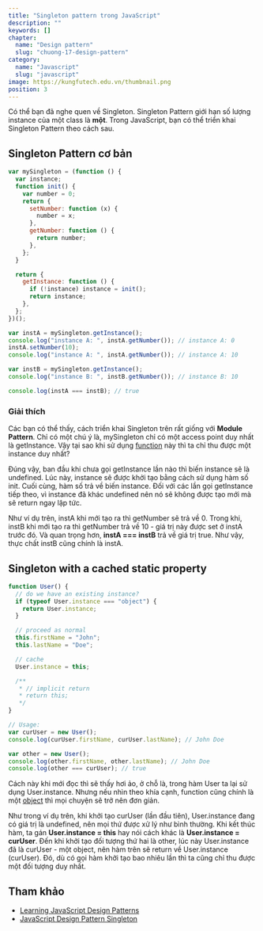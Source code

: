 ```yaml
---
title: "Singleton pattern trong JavaScript"
description: ""
keywords: []
chapter:
  name: "Design pattern"
  slug: "chuong-17-design-pattern"
category:
  name: "Javascript"
  slug: "javascript"
image: https://kungfutech.edu.vn/thumbnail.png
position: 3
---
```


Có thể bạn đã nghe quen về Singleton. Singleton Pattern giới hạn số lượng instance của một class là **một**. Trong JavaScript, bạn có thể triển khai Singleton Pattern theo cách sau.

## Singleton Pattern cơ bản

```js
var mySingleton = (function () {
  var instance;
  function init() {
    var number = 0;
    return {
      setNumber: function (x) {
        number = x;
      },
      getNumber: function () {
        return number;
      },
    };
  }

  return {
    getInstance: function () {
      if (!instance) instance = init();
      return instance;
    },
  };
})();

var instA = mySingleton.getInstance();
console.log("instance A: ", instA.getNumber()); // instance A: 0
instA.setNumber(10);
console.log("instance A: ", instA.getNumber()); // instance A: 10

var instB = mySingleton.getInstance();
console.log("instance B: ", instB.getNumber()); // instance B: 10

console.log(instA === instB); // true
```

### Giải thích

Các bạn có thể thấy, cách triển khai Singleton trên rất giống với **Module Pattern**. Chỉ có một chú ý là, mySingleton chỉ có một access point duy nhất là getInstance. Vậy tại sao khi sử dụng [function](/bai-viet/javascript/ham-trong-javascript) này thì ta chỉ thu được một instance duy nhất?

Đúng vậy, ban đầu khi chưa gọi getInstance lần nào thì biến instance sẽ là undefined. Lúc này, instance sẽ được khởi tạo bằng cách sử dụng hàm số init. Cuối cùng, hàm số trả về biến instance. Đối với các lần gọi getInstance tiếp theo, vì instance đã khác undefined nên nó sẽ không được tạo mới mà sẽ return ngay lập tức.

Như ví dụ trên, instA khi mới tạo ra thì getNumber sẽ trả về 0. Trong khi, instB khi mới tạo ra thì getNumber trả về 10 - giá trị này được set ở instA trước đó. Và quan trọng hơn, **instA === instB** trả về giá trị true. Như vậy, thực chất instB cũng chính là instA.

## Singleton with a cached static property

```js
function User() {
  // do we have an existing instance?
  if (typeof User.instance === "object") {
    return User.instance;
  }

  // proceed as normal
  this.firstName = "John";
  this.lastName = "Doe";

  // cache
  User.instance = this;

  /**
   * // implicit return
   * return this;
   */
}

// Usage:
var curUser = new User();
console.log(curUser.firstName, curUser.lastName); // John Doe

var other = new User();
console.log(other.firstName, other.lastName); // John Doe
console.log(other === curUser); // true
```

Cách này khi mới đọc thì sẽ thấy hơi ảo, ở chỗ là, trong hàm User ta lại sử dụng User.instance. Nhưng nếu nhìn theo khía cạnh, function cũng chính là một [object](/bai-viet/javascript/object-la-gi-object-trong-javascript) thì mọi chuyện sẽ trở nên đơn giản.

Như trong ví dụ trên, khi khởi tạo curUser (lần đầu tiên), User.instance đang có giá trị là undefined, nên mọi thứ được xử lý như bình thường. Khi kết thúc hàm, ta gán **User.instance = this** hay nói cách khác là **User.instance = curUser**. Đến khi khởi tạo đối tượng thứ hai là other, lúc này User.instance đã là curUser - một object, nên hàm trên sẽ return về User.instance (curUser). Đó, dù có gọi hàm khởi tạo bao nhiêu lần thì ta cũng chỉ thu được một đối tượng duy nhất.

## Tham khảo

- [Learning JavaScript Design Patterns](https://addyosmani.com/resources/essentialjsdesignpatterns/book/#singletonpatternjavascript)
- [JavaScript Design Pattern Singleton](http://robdodson.me/javascript-design-patterns-singleton/)
